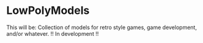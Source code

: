 # LowPolyModels

This will be:
Collection of models for retro style games, game development, and/or whatever.
!! In development !!
